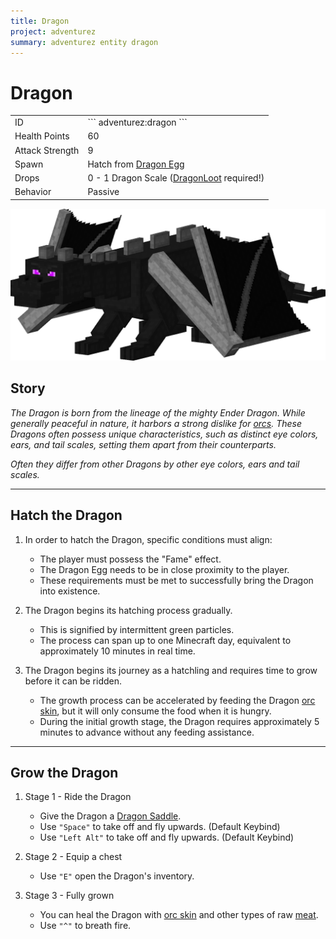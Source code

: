```yaml
---
title: Dragon
project: adventurez
summary: adventurez entity dragon
---
```

# Dragon
<div class="combi">
<div class="divthing">
<table class="tablething">
    <tbody>
        <tr>
            <td class="first-column">ID</td>
            <td class="second-column">
            ```
            adventurez:dragon
            ```
            </td>
        </tr>
        <tr id="linear-top">
            <td class="first-column">Health Points</td>
            <td class="second-column">60</td>
        </tr>
        <tr id="linear-top">
            <td class="first-column">Attack Strength</td>
            <td class="second-column">9</td>
        </tr>
        <tr id="linear-top">
            <td class="first-column">Spawn</td>
            <td class="second-column">Hatch from <a href="https://minecraft.fandom.com/wiki/Dragon_Egg" target="_blank">Dragon Egg</a></td>
        </tr>
        <tr id="linear-top">
            <td class="first-column">Drops</td>
            <td class="second-column">0 - 1 Dragon Scale (<a href="https://modrinth.com/mod/dragonloot" target="_blank">DragonLoot</a> required!)</td>
        </tr>
        <tr id="linear-top">
            <td class="first-column">Behavior</td>
            <td class="second-column">Passive</td>
        </tr>
    </tbody>
</table>
</div>
<div class="div-img-center">
<img src="../../../../assets/adventurez/entities/dragon.png" loading="lazy" />
</div>
</div>

## Story

*The Dragon is born from the lineage of the mighty Ender Dragon. While generally peaceful in nature, it harbors a strong dislike for <a href="../Orc/">orcs</a>. These Dragons often possess unique characteristics, such as distinct eye colors, ears, and tail scales, setting them apart from their counterparts.*

*Often they differ from other Dragons by other eye colors, ears and tail scales.*

---

## Hatch the Dragon

1. In order to hatch the Dragon, specific conditions must align:

    * The player must possess the "Fame" effect.
    * The Dragon Egg needs to be in close proximity to the player.
    * These requirements must be met to successfully bring the Dragon into existence. 

2. The Dragon begins its hatching process gradually.

    * This is signified by intermittent green particles. 
    * The process can span up to one Minecraft day, equivalent to approximately 10 minutes in real time.

3. The Dragon begins its journey as a hatchling and requires time to grow before it can be ridden.

    * The growth process can be accelerated by feeding the Dragon <a href="../../Items/Orc_Skin/">orc skin</a>, but it will only consume the food when it is hungry.
    * During the initial growth stage, the Dragon requires approximately 5 minutes to advance without any feeding assistance.

---

## Grow the Dragon

1. Stage 1  - Ride the Dragon

    * Give the Dragon a <a href="../../Items/Dragon_Saddle/">Dragon Saddle</a>.
    * Use `"Space"` to take off and fly upwards. (Default Keybind)
    * Use `"Left Alt"` to take off and fly upwards. (Default Keybind)

2. Stage 2 - Equip a chest

    * Use `"E"` open the Dragon's inventory.

3. Stage 3  - Fully grown

    * You can heal the Dragon with <a href="../../Items/Orc_Skin/">orc skin</a> and other types of raw <a href="https://minecraft.fandom.com/wiki/Meat" target="_blank">meat</a>.
    * Use `"^"` to breath fire.